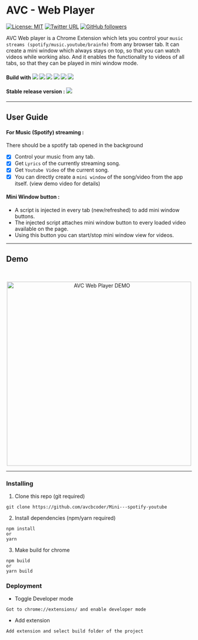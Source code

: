 # AVC - Web Player 

[![License: MIT](https://img.shields.io/badge/License-MIT-yellow.svg)](https://opensource.org/licenses/MIT)
[![Twitter URL](https://img.shields.io/twitter/url/https/twitter.com/fold_left.svg?style=social&label=Follow%20%40avcbcoder)](https://twitter.com/avankyankit)
[![GitHub followers](https://img.shields.io/github/followers/avcbcoder.svg?style=social&label=Follow&maxAge=2592000)](https://github.com/avcbcoder?tab=followers)

AVC Web player is a Chrome Extension which lets you control your `music streams (spotify/music.youtube/brainfm)` from any browser tab.
It can create a mini window which always stays on top, so that you can watch videos while working also.
And it enables the functionality to videos of all tabs, so that they can be played in mini window mode.

#### Build with  ![](https://img.shields.io/badge/-React-blue) ![](https://img.shields.io/badge/-StyledComponents-yellow) ![](https://img.shields.io/badge/-Javascript-red) ![](https://img.shields.io/badge/-HtmlCanvas-9cf) ![](https://img.shields.io/badge/-MeadiaStreaming-ff69b4) ![](https://img.shields.io/badge/-JQuery-green)

#### Stable release version : ![](https://img.shields.io/badge/version-1.1.3-blue)

----

## User Guide 

#### For Music (Spotify) streaming : 
There should be a spotify tab opened in the background
- [x] Control your music from any tab.
- [x] Get `Lyrics` of the currently streaming song.
- [x] Get `Youtube Video` of the current song.
- [x] You can directly create a `mini window` of the song/video from the app itself. (view demo video for details)

#### Mini Window button :
* A script is injected in every tab (new/refreshed) to add mini window buttons.   
* The injected script attaches mini window button to every loaded video available on the page.  
* Using this button you can start/stop mini window view for videos.

---

## Demo
<br/>
<p align="center">
<img src="https://i.imgur.com/QxyV62o.gif" height="500" title="AVC Web Player DEMO">
</p>

---

### Installing

1. Clone this repo (git required)
```
git clone https://github.com/avcbcoder/Mini---spotify-youtube
```
2. Install dependencies (npm/yarn required)
```
npm install 
or
yarn
```
3. Make build for chrome
```
npm build 
or 
yarn build
```

### Deployment
* Toggle Developer mode
```
Got to chrome://extensions/ and enable developer mode
```
* Add extension
```
Add extension and select build folder of the project
```

